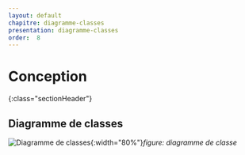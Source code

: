 ```yaml
---
layout: default
chapitre: diagramme-classes
presentation: diagramme-classes
order:  8
---
```

# Conception
{:class="sectionHeader"}

<!-- new slide -->

## Diagramme de classes    
![Diagramme de classes](/lab_crud/Gestion-projets/conception/Diagramme-classe/Images/Diagramme-classe.png){:width="80%"}*figure: diagramme de classe*

<!-- new slide -->
